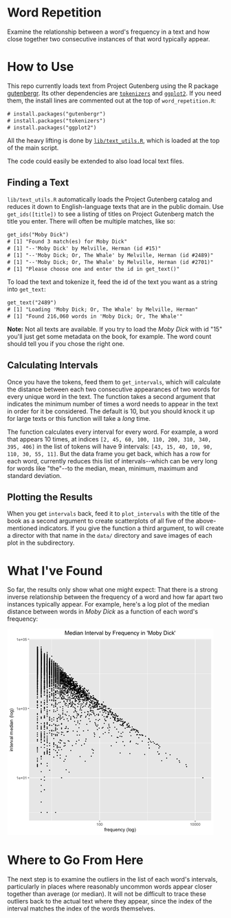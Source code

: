 # Word Repetition
Examine the relationship between a word's frequency in a text and how close together two consecutive instances of that word typically appear.

# How to Use
This repo currently loads text from Project Gutenberg using the R package [gutenbergr](https://cran.r-project.org/web/packages/gutenbergr/vignettes/intro.html). Its other dependencies are [`tokenizers`](https://cran.r-project.org/web/packages/tokenizers/index.html) and [`ggplot2`](https://cran.r-project.org/web/packages/ggplot2/index.html). If you need them, the install lines are commented out at the top of `word_repetition.R`:

	# install.packages("gutenbergr")
	# install.packages("tokenizers")
	# install.packages("ggplot2")

All the heavy lifting is done by [`lib/text_utils.R`](lib/text_utils.R), which is loaded at the top of the main script.

The code could easily be extended to also load local text files.

## Finding a Text

`lib/text_utils.R` automatically loads the Project Gutenberg catalog and reduces it down to English-language texts that are in the public domain. Use `get_ids([title])` to see a listing of titles on Project Gutenberg match the title you enter. There will often be multiple matches, like so:

	get_ids("Moby Dick")
	# [1] "Found 3 match(es) for Moby Dick"
	# [1] "--'Moby Dick' by Melville, Herman (id #15)"
	# [1] "--'Moby Dick; Or, The Whale' by Melville, Herman (id #2489)"
	# [1] "--'Moby Dick; Or, The Whale' by Melville, Herman (id #2701)"
	# [1] "Please choose one and enter the id in get_text()"

To load the text and tokenize it, feed the id of the text you want as a string into `get_text`:

	get_text("2489")
	# [1] "Loading 'Moby Dick; Or, The Whale' by Melville, Herman"
	# [1] "Found 216,060 words in 'Moby Dick; Or, The Whale'"

**Note:** Not all texts are available. If you try to load the _Moby Dick_ with id "15" you'll just get some metadata on the book, for example. The word count should tell you if you chose the right one.

## Calculating Intervals

Once you have the tokens, feed them to `get_intervals`, which will calculate the distance between each two consecutive appearances of two words for every unique word in the text. The function takes a second argument that indicates the minimum number of times a word needs to appear in the text in order for it be considered. The default is 10, but you should knock it up for large texts or this function will take a _long_ time.

The function calculates every interval for every word. For example, a word that appears 10 times, at indices `[2, 45, 60, 100, 110, 200, 310, 340, 395, 406]` in the list of tokens will have 9 intervals: `[43, 15, 40, 10, 90, 110, 30, 55, 11]`. But the data frame you get back, which has a row for each word, currently reduces this list of intervals--which can be very long for words like "the"--to the median, mean, minimum, maximum and standard deviation.

## Plotting the Results

When you get `intervals` back, feed it to `plot_intervals` with the title of the book as a second argument to create scatterplots of all five of the above-mentioned indicators. If you give the function a third argument, to will create a director with that name in the `data/` directory and save images of each plot in the subdirectory.

# What I've Found

So far, the results only show what one might expect: That there is a strong inverse relationship between the frequency of a word and how far apart two instances typically appear. For example, here's a log plot of the median distance between words in _Moby Dick_ as a function of each word's frequency:

![Moby Dick](md_demo.png)

# Where to Go From Here

The next step is to examine the outliers in the list of each word's intervals, particularly in places where reasonably uncommon words appear closer together than average (or median). It will not be difficult to trace these outliers back to the actual text where they appear, since the index of the interval matches the index of the words themselves.


